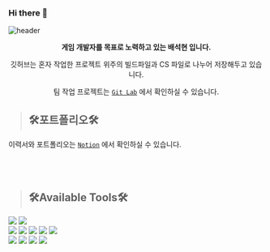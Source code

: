 ### Hi there 👋
![header](https://capsule-render.vercel.app/api?type=Waving&color=gradient&height=200&section=header&text=Hyeon's%20Github&fontColor=FFFFFF&fontSize=50)

<div align="center">  
     
**게임 개발자를 목표로 노력하고 있는 배석현 입니다.**     
     
깃허브는 혼자 작업한 프로젝트 위주의 빌드파일과 CS 파일로 나누어 저장해두고 있습니다.  

팀 작업 프로젝트는 [`Git Lab`](https://gitlab.com/users/bshpublic062/groups) 에서 확인하실 수 있습니다.   

</div>  
  
  
>## 🛠️포트폴리오🛠️
이력서와 포트폴리오는 [`Notion`](https://gaudy-brand-46a.notion.site/Unity3D-6ad9316376cd415e82370982cf780f8a) 에서 확인하실 수 있습니다.  
</br>
</br>
</br>


>## 🛠️Available Tools🛠️
<img src="https://img.shields.io/badge/Unity-25A162?style=flat&logo=Unity&logoColor=white"/> <img src="https://img.shields.io/badge/C Sharp-239120?style=flat&logo=C Sharp&logoColor=white"/>  
<img src="https://img.shields.io/badge/Visual Studio-5C2D91?style=flat&logo=Visual Studio&logoColor=white"/> <img src="https://img.shields.io/badge/GitHub-181717?style=flat&logo=GitHub&logoColor=white"/> <img src="https://img.shields.io/badge/GitLab-FC6D26?style=flat&logo=GitLab&logoColor=white"/>  <img src="https://img.shields.io/badge/MySQL-4479A1?style=flat&logo=MySQL&logoColor=white"/> <img src="https://img.shields.io/badge/Sourcetree-0052CC?style=flat&logo=Sourcetree&logoColor=white"/>  
<img src="https://img.shields.io/badge/PowerPoint-B7472A?style=flat&logo=Microsoft PowerPoint&logoColor=white"/> <img src="https://img.shields.io/badge/Word-2B579A?style=flat&logo=Microsoft Word&logoColor=white"/> <img src="https://img.shields.io/badge/Excel-217346?style=flat&logo=Microsoft Excel&logoColor=white"/> <img src="https://img.shields.io/badge/Visio-3955A3?style=flat&logo=Microsoft Visio&logoColor=white"/>





<div align="center">

</div>
